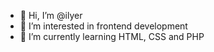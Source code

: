 - 👋 Hi, I’m @ilyer
- 👀 I’m interested in frontend development
- 🌱 I’m currently learning HTML, CSS and PHP


<!---
ilyer/ilyer is a ✨ special ✨ repository because its `README.md` (this file) appears on your GitHub profile.
You can click the Preview link to take a look at your changes.
--->
